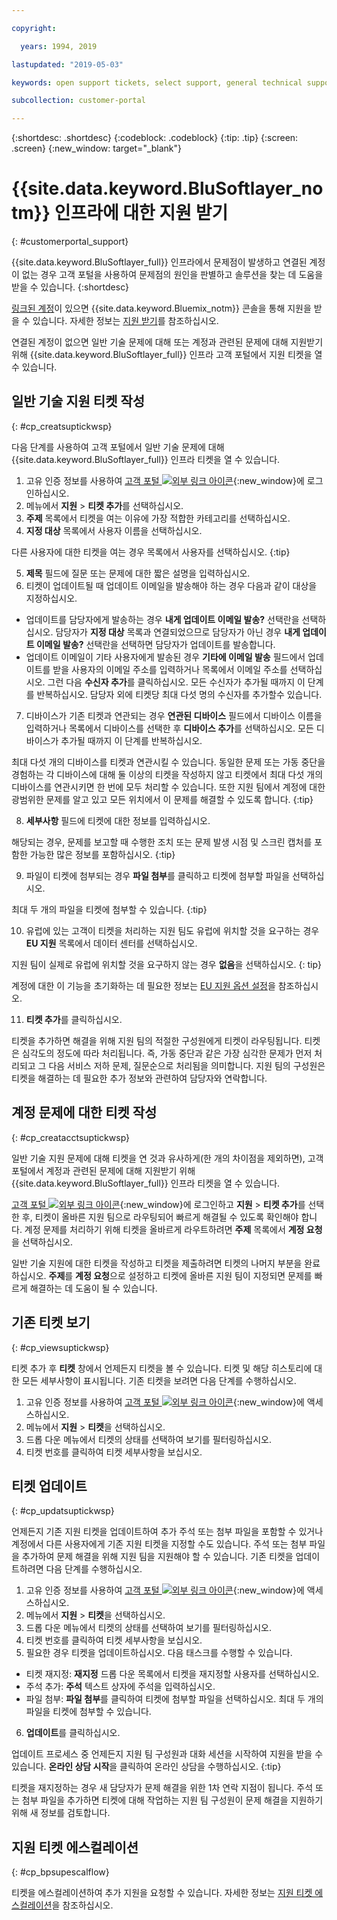 ```yaml
---

copyright:

  years: 1994, 2019

lastupdated: "2019-05-03"

keywords: open support tickets, select support, general technical support ticket

subcollection: customer-portal

---
```


{:shortdesc: .shortdesc}
{:codeblock: .codeblock}
{:tip: .tip}
{:screen: .screen}
{:new_window: target="_blank"}


# {{site.data.keyword.BluSoftlayer_notm}} 인프라에 대한 지원 받기
{: #customerportal_support}

{{site.data.keyword.BluSoftlayer_full}} 인프라에서 문제점이 발생하고 연결된 계정이 없는 경우 고객 포털을 사용하여 문제점의 원인을 판별하고 솔루션을 찾는 데 도움을 받을 수 있습니다.
{:shortdesc}

[링크된 계정](/docs/account?topic=account-unifyingaccounts#link_user_account)이 있으면 {{site.data.keyword.Bluemix_notm}} 콘솔을 통해 지원을 받을 수 있습니다. 자세한 정보는 [지원 받기](/docs/get-support?topic=get-support-getting-customer-support#getting-customer-support)를 참조하십시오.

연결된 계정이 없으면 일반 기술 문제에 대해 또는 계정과 관련된 문제에 대해 지원받기 위해 {{site.data.keyword.BluSoftlayer_full}} 인프라 고객 포털에서 지원 티켓을 열 수 있습니다.

## 일반 기술 지원 티켓 작성
{: #cp_creatsuptickwsp}

다음 단계를 사용하여 고객 포털에서 일반 기술 문제에 대해 {{site.data.keyword.BluSoftlayer_full}} 인프라 티켓을 열 수 있습니다.

1. 고유 인증 정보를 사용하여 [고객 포털 ![외부 링크 아이콘](../icons/launch-glyph.svg)](https://control.softlayer.com/){:new_window}에 로그인하십시오.
2. 메뉴에서 **지원** > **티켓 추가**를 선택하십시오.
3. **주제** 목록에서 티켓을 여는 이유에 가장 적합한 카테고리를 선택하십시오.
4. **지정 대상** 목록에서 사용자 이름을 선택하십시오.<br/>

  다른 사용자에 대한 티켓을 여는 경우 목록에서 사용자를 선택하십시오.
  {:tip}

5. **제목** 필드에 질문 또는 문제에 대한 짧은 설명을 입력하십시오.
6. 티켓이 업데이트될 때 업데이트 이메일을 발송해야 하는 경우 다음과 같이 대상을 지정하십시오.
  * 업데이트를 담당자에게 발송하는 경우 **내게 업데이트 이메일 발송?** 선택란을 선택하십시오. 담당자가 **지정 대상** 목록과 연결되었으므로 담당자가 아닌 경우 **내게 업데이트 이메일 발송?** 선택란을 선택하면 담당자가 업데이트를 발송합니다.
  * 업데이트 이메일이 기타 사용자에게 발송된 경우 **기타에 이메일 발송** 필드에서 업데이트를 받을 사용자의 이메일 주소를 입력하거나 목록에서 이메일 주소를 선택하십시오. 그런 다음 **수신자 추가**를 클릭하십시오. 모든 수신자가 추가될 때까지 이 단계를 반복하십시오. 담당자 외에 티켓당 최대 다섯 명의 수신자를 추가할수 있습니다.
7. 디바이스가 기존 티켓과 연관되는 경우 **연관된 디바이스** 필드에서 디바이스 이름을 입력하거나 목록에서 디바이스를 선택한 후 **디바이스 추가**를 선택하십시오. 모든 디바이스가 추가될 때까지 이 단계를 반복하십시오.

  최대 다섯 개의 디바이스를 티켓과 연관시킬 수 있습니다. 동일한 문제 또는 가동 중단을 경험하는 각 디바이스에 대해 둘 이상의 티켓을 작성하지 않고 티켓에서 최대 다섯 개의 디바이스를 연관시키면 한 번에 모두 처리할 수 있습니다. 또한 지원 팀에서 계정에 대한 광범위한 문제를 알고 있고 모든 위치에서 이 문제를 해결할 수 있도록 합니다.
  {:tip}

8. **세부사항** 필드에 티켓에 대한 정보를 입력하십시오.

  해당되는 경우, 문제를 보고할 때 수행한 조치 또는 문제 발생 시점 및 스크린 캡처를 포함한 가능한 많은 정보를 포함하십시오.
  {:tip}

9. 파일이 티켓에 첨부되는 경우 **파일 첨부**를 클릭하고 티켓에 첨부할 파일을 선택하십시오.

  최대 두 개의 파일을 티켓에 첨부할 수 있습니다.
  {:tip}

10. 유럽에 있는 고객이 티켓을 처리하는 지원 팀도 유럽에 위치할 것을 요구하는 경우 **EU 지원** 목록에서 데이터 센터를 선택하십시오.

  지원 팀이 실제로 유럽에 위치할 것을 요구하지 않는 경우 **없음**을 선택하십시오.
  {: tip}

  계정에 대한 이 기능을 초기화하는 데 필요한 정보는 [EU 지원 옵션 설정](/docs/customer-portal?topic=customer-portal-cp_seteusupported#cp_seteusupported)을 참조하십시오.

11. **티켓 추가**를 클릭하십시오.

티켓을 추가하면 해결을 위해 지원 팀의 적절한 구성원에게 티켓이 라우팅됩니다. 티켓은 심각도의 정도에 따라 처리됩니다. 즉, 가동 중단과 같은 가장 심각한 문제가 먼저 처리되고 그 다음 서비스 저하 문제, 질문순으로 처리됨을 의미합니다. 지원 팀의 구성원은 티켓을 해결하는 데 필요한 추가 정보와 관련하여 담당자와 연락합니다.

## 계정 문제에 대한 티켓 작성
{: #cp_creatacctsuptickwsp}

일반 기술 지원 문제에 대해 티켓을 연 것과 유사하게(한 개의 차이점을 제외하면), 고객 포털에서 계정과 관련된 문제에 대해 지원받기 위해 {{site.data.keyword.BluSoftlayer_full}} 인프라 티켓을 열 수 있습니다.  

[고객 포털 ![외부 링크 아이콘](../icons/launch-glyph.svg)](https://control.softlayer.com/){:new_window}에 로그인하고 **지원** > **티켓 추가**를 선택한 후, 티켓이 올바른 지원 팀으로 라우팅되어 빠르게 해결될 수 있도록 확인해야 합니다. 계정 문제를 처리하기 위해 티켓을 올바르게 라우트하려면 **주제** 목록에서 **계정 요청**을 선택하십시오.

일반 기술 지원에 대한 티켓을 작성하고 티켓을 제출하려면 티켓의 나머지 부분을 완료하십시오. **주제**를 **계정 요청**으로 설정하고 티켓에 올바른 지원 팀이 지정되면 문제를 빠르게 해결하는 데 도움이 될 수 있습니다.

## 기존 티켓 보기
{: #cp_viewsuptickwsp}

티켓 추가 후 **티켓** 창에서 언제든지 티켓을 볼 수 있습니다. 티켓 및 해당 히스토리에 대한 모든 세부사항이 표시됩니다. 기존 티켓을 보려면 다음 단계를 수행하십시오.

1. 고유 인증 정보를 사용하여 [고객 포털 ![외부 링크 아이콘](../icons/launch-glyph.svg)](https://control.softlayer.com/){:new_window}에 액세스하십시오.
2. 메뉴에서 **지원** > **티켓**을 선택하십시오.
3. 드롭 다운 메뉴에서 티켓의 상태를 선택하여 보기를 필터링하십시오.
4. 티켓 번호를 클릭하여 티켓 세부사항을 보십시오.

## 티켓 업데이트
{: #cp_updatsuptickwsp}

언제든지 기존 지원 티켓을 업데이트하여 추가 주석 또는 첨부 파일을 포함할 수 있거나 계정에서 다른 사용자에게 기존 지원 티켓을 지정할 수도 있습니다. 주석 또는 첨부 파일을 추가하여 문제 해결을 위해 지원 팀을 지원해야 할 수 있습니다. 기존 티켓을 업데이트하려면 다음 단계를 수행하십시오.

1. 고유 인증 정보를 사용하여 [고객 포털 ![외부 링크 아이콘](../icons/launch-glyph.svg)](https://control.softlayer.com/){:new_window}에 액세스하십시오.
2. 메뉴에서 **지원** > **티켓**을 선택하십시오.
3. 드롭 다운 메뉴에서 티켓의 상태를 선택하여 보기를 필터링하십시오.
4. 티켓 번호를 클릭하여 티켓 세부사항을 보십시오.
5. 필요한 경우 티켓을 업데이트하십시오. 다음 태스크를 수행할 수 있습니다.
  * 티켓 재지정: **재지정** 드롭 다운 목록에서 티켓을 재지정할 사용자를 선택하십시오.   
  * 주석 추가: **주석** 텍스트 상자에 주석을 입력하십시오.
  * 파일 첨부: **파일 첨부**를 클릭하여 티켓에 첨부할 파일을 선택하십시오. 최대 두 개의 파일을 티켓에 첨부할 수 있습니다.
6. **업데이트**를 클릭하십시오.

  업데이트 프로세스 중 언제든지 지원 팀 구성원과 대화 세션을 시작하여 지원을 받을 수 있습니다. **온라인 상담 시작**을 클릭하여 온라인 상담을 수행하십시오.
  {:tip}

티켓을 재지정하는 경우 새 담당자가 문제 해결을 위한 1차 연락 지점이 됩니다. 주석 또는 첨부 파일을 추가하면 티켓에 대해 작업하는 지원 팀 구성원이 문제 해결을 지원하기 위해 새 정보를 검토합니다.

## 지원 티켓 에스컬레이션
{: #cp_bpsupescalflow}

티켓을 에스컬레이션하여 추가 지원을 요청할 수 있습니다. 자세한 정보는 [지원 티켓 에스컬레이션](/docs/get-support?topic=get-support-escalation#escalation)을 참조하십시오.
